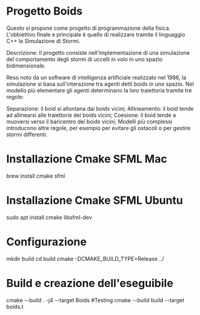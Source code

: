 # Progetto Boids
Questo si propone come progetto di programmazione della fisica.
L'obbiettivo finale e principale è quello di realizzare tramite il linguaggio C++ la Simulazione di Stormi.

Descrizione:
Il progetto consiste nell'implementazione di una simulazione del comportamento degli stormi di uccelli in volo in uno spazio bidimensionale.

Reso noto da un software di intelligenza artificiale realizzato nel 1986, la simulazione si basa sull'interazione tra agenti detti boids in uno spazio. Nel modello più elementare gli agenti determinano la loro traiettoria tramite tre regole:

Separazione: il boid si allontana dai boids vicini;
Allineamento: il boid tende ad allinearsi alle traiettorie dei boids vicini;
Coesione: il boid tende a muoversi verso il baricentro dei boids vicini;
Modelli più complessi introducono altre regole, per esempio per evitare gli ostacoli o per gestire stormi differenti.

# Installazione Cmake SFML Mac
brew install cmake sfml
# Installazione Cmake SFML Ubuntu
sudo apt install cmake libsfml-dev

# Configurazione
mkdir build
cd build
cmake -DCMAKE_BUILD_TYPE=Release ../
# Build e creazione dell'eseguibile
cmake --build . -j4 --target Boids
#Testing
cmake --build build --target boids.t
